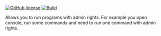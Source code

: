 [![GitHub license](https://img.shields.io/github/license/Mnk92/sudo?cacheSeconds=3600&color=informational&label=License)](./LICENSE.md)
[![Build](https://github.com/Mnk92/sudo/actions/workflows/build.yml/badge.svg?cacheSeconds=3600)](https://github.com/Mnk92/sudo/actions?query=workflow%3A%22sudo+build%22)

Allows you to run programs with admin rights. For example you open console, run some commands and need to run one command with admin rights.